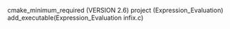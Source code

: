 cmake_minimum_required (VERSION 2.6)
project (Expression_Evaluation)
add_executable(Expression_Evaluation infix.c)